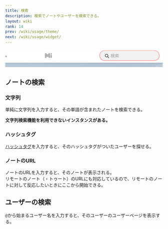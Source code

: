```yaml
---
title: 検索
description: 検索でノートやユーザーを検索できる。
layout: wiki
rank: 14
prev: /wiki/usage/theme/
next: /wiki/usage/widget/
---
```

![検索窓](/files/images/imports/2019/03/kensakumado.png)

## ノートの検索
### 文字列
単純に文字列を入力すると、その単語が含まれたノートを検索できる。

**文字列検索機能を利用できないインスタンスがある。**

### ハッシュタグ
[ハッシュタグ](../hashtag/)を入力すると、そのハッシュタグがついたユーザーを探せる。

### ノートのURL
ノートのURLを入力すると、そのノートが表示される。  
リモートのノート（・トゥート）のURLにも対応しているので、リモートのノートに対して反応したいときにここから開始できる。

## ユーザーの検索
`@`から始まるユーザー名を入力すると、そのユーザーのユーザーページを表示する。
